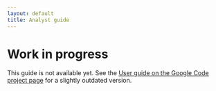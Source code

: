 ```yaml
---
layout: default
title: Analyst guide
---
```


Work in progress
================

This guide is not available yet. See the 
[User guide on the Google Code project page](https://code.google.com/p/renjin/wiki/UserGuide) 
for a slightly outdated version.
